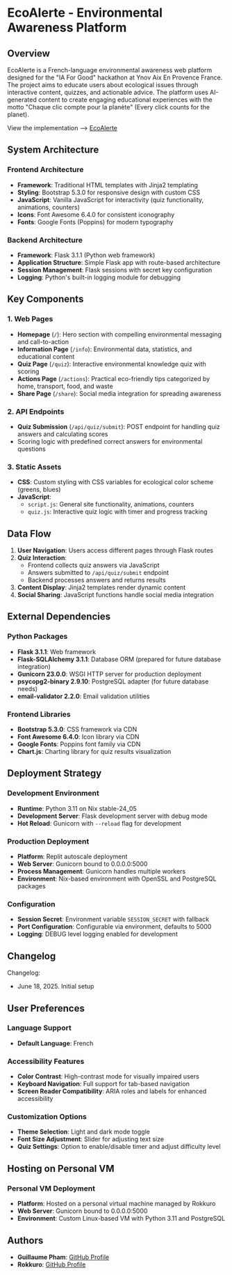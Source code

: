 # EcoAlerte - Environmental Awareness Platform

## Overview

EcoAlerte is a French-language environmental awareness web platform designed for the "IA For Good" hackathon at Ynov Aix En Provence France. The project aims to educate users about ecological issues through interactive content, quizzes, and actionable advice. The platform uses AI-generated content to create engaging educational experiences with the motto "Chaque clic compte pour la planète" (Every click counts for the planet).

View the implementation --> [EcoAlerte](https://eco-web-helper-carcazown.replit.app/)

## System Architecture

### Frontend Architecture
- **Framework**: Traditional HTML templates with Jinja2 templating
- **Styling**: Bootstrap 5.3.0 for responsive design with custom CSS
- **JavaScript**: Vanilla JavaScript for interactivity (quiz functionality, animations, counters)
- **Icons**: Font Awesome 6.4.0 for consistent iconography
- **Fonts**: Google Fonts (Poppins) for modern typography

### Backend Architecture
- **Framework**: Flask 3.1.1 (Python web framework)
- **Application Structure**: Simple Flask app with route-based architecture
- **Session Management**: Flask sessions with secret key configuration
- **Logging**: Python's built-in logging module for debugging

## Key Components

### 1. Web Pages
- **Homepage** (`/`): Hero section with compelling environmental messaging and call-to-action
- **Information Page** (`/info`): Environmental data, statistics, and educational content
- **Quiz Page** (`/quiz`): Interactive environmental knowledge quiz with scoring
- **Actions Page** (`/actions`): Practical eco-friendly tips categorized by home, transport, food, and waste
- **Share Page** (`/share`): Social media integration for spreading awareness

### 2. API Endpoints
- **Quiz Submission** (`/api/quiz/submit`): POST endpoint for handling quiz answers and calculating scores
- Scoring logic with predefined correct answers for environmental questions

### 3. Static Assets
- **CSS**: Custom styling with CSS variables for ecological color scheme (greens, blues)
- **JavaScript**:
  - `script.js`: General site functionality, animations, counters
  - `quiz.js`: Interactive quiz logic with timer and progress tracking

## Data Flow

1. **User Navigation**: Users access different pages through Flask routes
2. **Quiz Interaction**:
   - Frontend collects quiz answers via JavaScript
   - Answers submitted to `/api/quiz/submit` endpoint
   - Backend processes answers and returns results
3. **Content Display**: Jinja2 templates render dynamic content
4. **Social Sharing**: JavaScript functions handle social media integration

## External Dependencies

### Python Packages
- **Flask 3.1.1**: Web framework
- **Flask-SQLAlchemy 3.1.1**: Database ORM (prepared for future database integration)
- **Gunicorn 23.0.0**: WSGI HTTP server for production deployment
- **psycopg2-binary 2.9.10**: PostgreSQL adapter (for future database needs)
- **email-validator 2.2.0**: Email validation utilities

### Frontend Libraries
- **Bootstrap 5.3.0**: CSS framework via CDN
- **Font Awesome 6.4.0**: Icon library via CDN
- **Google Fonts**: Poppins font family via CDN
- **Chart.js**: Charting library for quiz results visualization

## Deployment Strategy

### Development Environment
- **Runtime**: Python 3.11 on Nix stable-24_05
- **Development Server**: Flask development server with debug mode
- **Hot Reload**: Gunicorn with `--reload` flag for development

### Production Deployment
- **Platform**: Replit autoscale deployment
- **Web Server**: Gunicorn bound to 0.0.0.0:5000
- **Process Management**: Gunicorn handles multiple workers
- **Environment**: Nix-based environment with OpenSSL and PostgreSQL packages

### Configuration
- **Session Secret**: Environment variable `SESSION_SECRET` with fallback
- **Port Configuration**: Configurable via environment, defaults to 5000
- **Logging**: DEBUG level logging enabled for development

## Changelog

Changelog:
- June 18, 2025. Initial setup


## User Preferences

### Language Support
- **Default Language**: French

### Accessibility Features
- **Color Contrast**: High-contrast mode for visually impaired users
- **Keyboard Navigation**: Full support for tab-based navigation
- **Screen Reader Compatibility**: ARIA roles and labels for enhanced accessibility

### Customization Options
- **Theme Selection**: Light and dark mode toggle
- **Font Size Adjustment**: Slider for adjusting text size
- **Quiz Settings**: Option to enable/disable timer and adjust difficulty level

## Hosting on Personal VM

### Personal VM Deployment
- **Platform**: Hosted on a personal virtual machine managed by Rokkuro
- **Web Server**: Gunicorn bound to 0.0.0.0:5000
- **Environment**: Custom Linux-based VM with Python 3.11 and PostgreSQL

## Authors

- **Guillaume Pham**: [GitHub Profile](https://github.com/GuillaumePham)
- **Rokkuro**: [GitHub Profile](https://github.com/Rokkuro)

